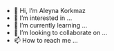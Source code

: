 - 👋 Hi, I’m Aleyna Korkmaz
- 👀 I’m interested in ...
- 🌱 I’m currently learning ...
- 💞️ I’m looking to collaborate on ...
- 📫 How to reach me ...

<!---
Aleynaku/Aleynaku is a ✨ special ✨ repository because its `README.md` (this file) appears on your GitHub profile.
You can click the Preview link to take a look at your changes.
--->
